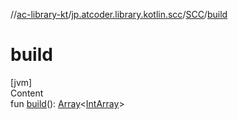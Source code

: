 //[ac-library-kt](../../index.md)/[jp.atcoder.library.kotlin.scc](../index.md)/[SCC](index.md)/[build](build.md)



# build  
[jvm]  
Content  
fun [build](build.md)(): [Array](https://kotlinlang.org/api/latest/jvm/stdlib/kotlin/-array/index.html)<[IntArray](https://kotlinlang.org/api/latest/jvm/stdlib/kotlin/-int-array/index.html)>  



